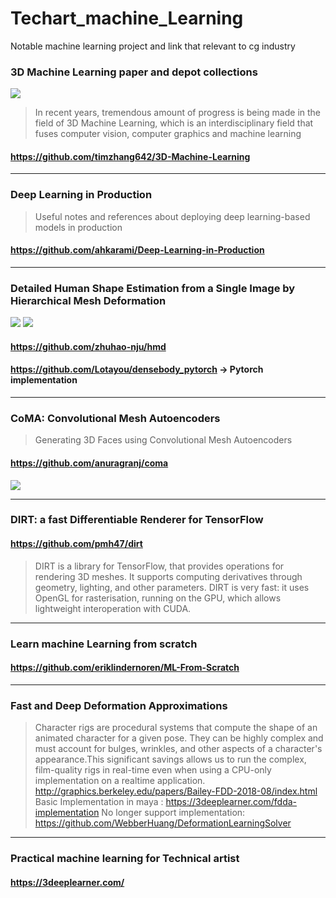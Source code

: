 # Techart_machine_Learning
Notable machine learning project and link that relevant to cg industry

### 3D Machine Learning paper and depot collections
![](https://camo.githubusercontent.com/b81f0d15245970a4c574771ee40794bced33d6b2/68747470733a2f2f7975786e672e6769746875622e696f2f506f7365434e4e2e706e67)
> In recent years, tremendous amount of progress is being made in the field of 3D Machine Learning, which is an interdisciplinary field that fuses computer vision, computer graphics and machine learning
#### https://github.com/timzhang642/3D-Machine-Learning

-----
### Deep Learning in Production
> Useful notes and references about deploying deep learning-based models in production
#### https://github.com/ahkarami/Deep-Learning-in-Production

-----
### Detailed Human Shape Estimation from a Single Image by Hierarchical Mesh Deformation
![](https://github.com/Lotayou/densebody_pytorch/raw/master/teaser/teaser.jpg?raw=true)
![](https://github.com/zhuhao-nju/hmd/blob/master/demo/results/2726.gif?raw=true)
#### https://github.com/zhuhao-nju/hmd
#### https://github.com/Lotayou/densebody_pytorch -> Pytorch implementation
-----
### CoMA: Convolutional Mesh Autoencoders
> Generating 3D Faces using Convolutional Mesh Autoencoders
#### https://github.com/anuragranj/coma
![](https://camo.githubusercontent.com/12c0d68c7cf868f308b90264db87c913b0942730/687474703a2f2f636f6d612e69732e7475652e6d70672e64652f6173736574732f636f6d615f66616365732e6a7067)

----
### DIRT: a fast Differentiable Renderer for TensorFlow
#### https://github.com/pmh47/dirt
> DIRT is a library for TensorFlow, that provides operations for rendering 3D meshes. It supports computing derivatives through geometry, lighting, and other parameters. DIRT is very fast: it uses OpenGL for rasterisation, running on the GPU, which allows lightweight interoperation with CUDA.

-----
### Learn machine Learning from scratch
#### https://github.com/eriklindernoren/ML-From-Scratch

-----
### Fast and Deep Deformation Approximations
> Character rigs are procedural systems that compute the shape of an animated character for a given pose. They can be highly complex and must account for bulges, wrinkles, and other aspects of a character's appearance.This significant savings allows us to run the complex, film-quality rigs in real-time even when using a CPU-only implementation on a realtime application.
> http://graphics.berkeley.edu/papers/Bailey-FDD-2018-08/index.html
> Basic Implementation in maya : https://3deeplearner.com/fdda-implementation
> No longer support implementation: https://github.com/WebberHuang/DeformationLearningSolver

-----
### Practical machine learning for Technical artist
#### https://3deeplearner.com/
